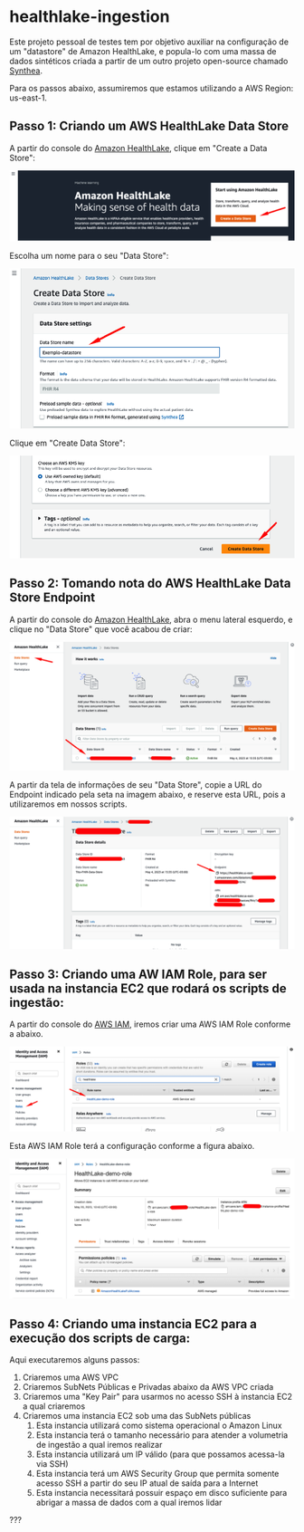 # healthlake-ingestion
Este projeto pessoal de testes tem por objetivo auxiliar na configuração de um "datastore" de Amazon HealthLake, e popula-lo com uma massa de dados sintéticos criada a partir de um outro projeto open-source chamado [Synthea](https://github.com/synthetichealth/synthea).  
  
Para os passos abaixo, assumiremos que estamos utilizando a AWS Region: us-east-1.

## Passo 1: Criando um AWS HealthLake Data Store
A partir do console do [Amazon HealthLake](https://us-east-1.console.aws.amazon.com/healthlake/home?region=us-east-1#/), clique em "Create a Data Store":  
  
![Amazon HealthLake - Create Data Store - Passo 1 - 1](/images/AmazonHealthLake_create_datastore_1.png)  
  
Escolha um nome para o seu "Data Store":  
  
![Amazon HealthLake - Create Data Store - Passo 1 - 2](/images/AmazonHealthLake_create_datastore_2.png)  
  
Clique em "Create Data Store":  
  
![Amazon HealthLake - Create Data Store - Passo 1 - 3](/images/AmazonHealthLake_create_datastore_3.png)  
  
## Passo 2: Tomando nota do AWS HealthLake Data Store Endpoint
A partir do console do [Amazon HealthLake](https://us-east-1.console.aws.amazon.com/healthlake/home?region=us-east-1#/), abra o menu lateral esquerdo, e clique no "Data Store" que você acabou de criar:  
  
![Amazon HealthLake - Data Store End-point - Passo 2 - 1](/images/AmazonHealthLake_datastore_endpoint_1.png)  
  
A partir da tela de informações de seu "Data Store", copie a URL do Endpoint indicado pela seta na imagem abaixo, e reserve esta URL, pois a utilizaremos em nossos scripts.  
  
![Amazon HealthLake - Data Store End-point - Passo 2 - 2](/images/AmazonHealthLake_datastore_endpoint_2.png)
  
## Passo 3: Criando uma AW IAM Role, para ser usada na instancia EC2 que rodará os scripts de ingestão:
A partir do console do [AWS IAM](https://us-east-1.console.aws.amazon.com/iamv2), iremos criar uma AWS IAM Role conforme a abaixo.  
  
![Amazon HealthLake - AWS IAM Role - Passo 3 - 1](/images/AmazonHealthLake_iam_role_1.png)
  
Esta AWS IAM Role terá a configuração conforme a figura abaixo.  

![Amazon HealthLake - AWS IAM Role - Passo 3 - 2](/images/AmazonHealthLake_iam_role_2.png)

## Passo 4: Criando uma instancia EC2 para a execução dos scripts de carga:
Aqui executaremos alguns passos:  
1. Criaremos uma AWS VPC
2. Criaremos SubNets Públicas e Privadas abaixo da AWS VPC criada
3. Criaremos uma "Key Pair" para usarmos no acesso SSH à instancia EC2 a qual criaremos
4. Criaremos uma instancia EC2 sob uma das SubNets públicas
    1. Esta instancia utilizará como sistema operacional o Amazon Linux
    2. Esta instancia terá o tamanho necessário para atender a volumetria de ingestão a qual iremos realizar 
    3. Esta instancia utilizará um IP válido (para que possamos acessa-la via SSH)
    4. Esta instancia terá um AWS Security Group que permita somente acesso SSH a partir do seu IP atual de saída para a Internet
    5. Esta instancia necessitará possuir espaço em disco suficiente para abrigar a massa de dados com a qual iremos lidar

???
